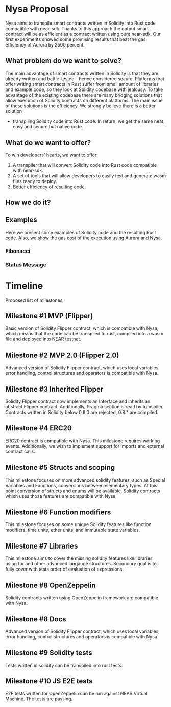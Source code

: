 # Nysa Proposal
Nysa aims to transpile smart contracts written in Solidity into Rust code compatible with near-sdk.
Thanks to this approach the output smart contract will be as efficient as a contract written using pure near-sdk.
Our first experiments showed some promising results that beat the gas efficiency of Aurora by 2500 percent.

## What problem do we want to solve?
The main advantage of smart contracts written in Solidity is that they are already written and battle-tested - hence considered secure.
Platforms that offer writing smart contracts in Rust suffer from small amount of libraries and example code,
so they look at Solidity codebase with jealousy. 
To take advantage of the existing codebase there are many bridging solutions that allow execution of Solidity contracts
on different platforms. The main issue of these solutions is the efficiency. We strongly believe there is a better solution
- transpiling Solidity code into Rust code. In return, we get the same neat, easy and secure but native code.

## What do we want to offer?
To win developers' hearts, we want to offer:
1. A transpiler that will convert Solidity code into Rust code compatible with near-sdk.
2. A set of tools that will allow developers to easily test and generate wasm files ready to deploy.
3. Better efficiency of resulting code.

## How we do it?
<!-- C3 linearization and magic. -->

## Examples
Here we present some examples of Solidity code and the resulting Rust code. Also, we show the gas cost of the execution using Aurora and Nysa.

### Fibonacci
<!-- code examples and gas costs -->

### Status Message
<!-- code examples and gas costs -->

# Timeline
Proposed list of milestones.

## Milestone #1 MVP (Flipper)
Basic version of Solidity Flipper contract, which is compatible with Nysa, which means that the code can be transpiled to rust, compiled into a wasm file and deployed into NEAR testnet.

## Milestone #2 MVP 2.0 (Flipper 2.0)
Advanced version of Solidity Flipper contract, which uses local variables, error handling, control structures and operators is compatible with Nysa.

## Milestone #3 Inherited Flipper
Solidity Flipper contract now implements an Interface and inherits an abstract Flipper contract.
Additionally, Pragma section is read by transpiler. Contracts written in Solidity below 0.8.0 are rejected, 0.8.* are compiled.

## Milestone #4 ERC20
ERC20 contract is compatible with Nysa. This milestone requires working events. Additionally, we wish to implement support for imports and external contract calls.

## Milestone #5 Structs and scoping
This milestone focuses on more advanced solidity features, such as Special Variables and Functions, conversions between elementary types. At this point conversion of structs and enums will be available.
Solidity contracts which uses those features are compatible with Nysa

## Milestone #6 Function modifiers
This milestone focuses on some unique Solidity features like function modifiers, time units, ether units, and immutable state variables.

## Milestone #7 Libraries
This milestone aims to cover the missing solidity features like libraries, using for and other advanced langauge structures. Secondary goal is to fully cover with tests order of evaluation of expressions.

## Milestone #8 OpenZeppelin
Solidity contracts written using OpenZeppelin framework are compatible with Nysa.

## Milestone #8 Docs
Advanced version of Solidity Flipper contract, which uses local variables, error handling, control structures and operators is compatible with Nysa.

## Milestone #9 Solidity tests
Tests written in solidity can be transpiled into rust tests.

## Milestone #10 JS E2E tests
E2E tests written for OpenZeppelin can be run against NEAR Virtual Machine. The tests are passing.
